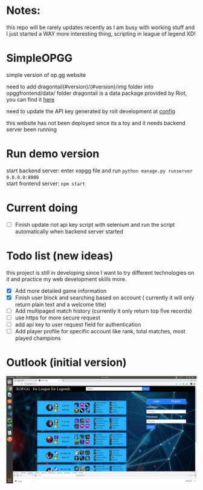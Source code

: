 # Notes: 
this repo will be rarely updates recently as I am busy with working stuff and I just started a WAY more interesting thing, scripting in league of legend XD! 
# SimpleOPGG
simple version of op.gg website

need to add dragontail(#version)/(#version)/img folder into opggfrontend/data/ folder
dragontail is a data package provided by Riot, you can find it [here](https://riot-api-libraries.readthedocs.io/en/latest/ddragon.html)

need to update the API key generated by roit development at [config](https://github.com/irvingxwb/SimpleOPGG/blob/master/xopgg/user/utils/config.py)

this website has not been deployed since its a toy and it needs backend server been running

# Run demo version

start backend server:
enter xopgg file and run ```python manage.py runserver 0.0.0.0:8000``` \
start frontend server: ```npm start```

# Current doing
- [ ] Finish update riot api key script with selenium and run the script automatically when backend server started

# Todo list (new ideas)
this project is still in developing since I want to try different technologies on it and practice my web development skills more.
- [x] Add more detailed game information
- [x] Finish user block and searching based on account ( currently it will only return plain text and a welcome title)
- [ ] Add multipaged match history (currently it only return top five records) 
- [ ] use https for more secure request
- [ ] add api key to user request field for authentication
- [ ] Add player profile for specific account like rank, total matches, most played champions

# Outlook (initial version)
![alt text][outlook]

[outlook]: https://github.com/irvingxwb/SimpleOPGG/blob/master/outlook.png

